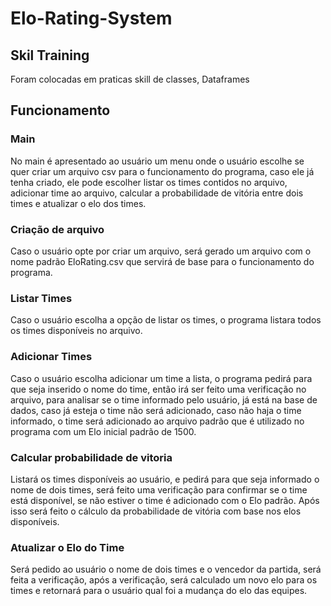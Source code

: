 # Elo-Rating-System
## Skil Training
Foram colocadas em praticas skill de classes, Dataframes
## Funcionamento
### Main
No main é apresentado ao usuário um menu onde o usuário escolhe se quer criar um arquivo csv para o funcionamento do programa, caso ele já tenha criado, ele pode escolher listar os times contidos no arquivo, adicionar time ao arquivo, calcular a probabilidade de vitória entre dois times e atualizar o elo dos times.

### Criação de arquivo
Caso o usuário opte por criar um arquivo, será gerado um arquivo com o nome padrão EloRating.csv que servirá de base para o funcionamento do programa.

### Listar Times
Caso o usuário escolha a opção de listar os times, o programa listara todos os times disponíveis no arquivo.

### Adicionar Times
Caso o usuário escolha adicionar um time a lista, o programa pedirá para que seja inserido o nome do time, então irá ser feito uma verificação no arquivo, para analisar se o time informado pelo usuário, já está na base de dados, caso já esteja o time não será adicionado, caso não haja o time informado, o time será adicionado ao arquivo padrão que é utilizado no programa com um Elo inicial padrão de 1500.

### Calcular probabilidade de vitoria
Listará os times disponíveis ao usuário, e pedirá para que seja informado o nome de dois times, será feito uma verificação para confirmar se o time está disponível, se não estiver o time é adicionado com o Elo padrão. Após isso será feito o cálculo da probabilidade de vitória com base nos elos disponíveis.

### Atualizar o Elo do Time
Será pedido ao usuário o nome de dois times e o vencedor da partida, será feita a verificação, após a verificação, será calculado um novo elo para os times e retornará para o usuário qual foi a mudança do elo das equipes.

